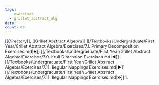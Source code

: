 ```yaml
---
tags:
  - exercises
  - grillet_abstract_alg
date:
count: 69
---
```

[[Directory]], [[Grillet Abstract Algebra]]
[[/Textbooks/Undergraduate/First Year/Grillet Abstract Algebra/Exercises/7.1. Primary Decomposition Exercises.md|🞀🞀]] [[/Textbooks/Undergraduate/First Year/Grillet Abstract Algebra/Exercises/7.9. Krull Dimension Exercises.md|◀]] [[/Textbooks/Undergraduate/First Year/Grillet Abstract Algebra/Exercises/7.11. Regular Mappings Exercises.md|▶]] [[/Textbooks/Undergraduate/First Year/Grillet Abstract Algebra/Exercises/7.11. Regular Mappings Exercises.md|🞂🞂]]
1. 
